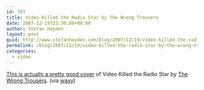 ```yaml
---
id: 707
title: Video Killed the Radio Star by The Wrong Trousers
date: 2007-12-19T23:30:08+00:00
author: Stefan Hayden
layout: post
guid: http://www.stefanhayden.com/blog/2007/12/19/video-killed-the-radio-star-by-the-wrong-trousers/
permalink: /blog/2007/12/19/video-killed-the-radio-star-by-the-wrong-trousers/
categories:
  - video
---
```

<a href="http://www.youtube.com/watch?v=VSUX9byu6NY">This is actually a pretty good cover</a> of Video Killed the Radio Star by <a href="http://myspace.com/thewrongtrousers">The Wrong Trousers</a>. (via <a href="http://www.waxy.org/links/">waxy</a>)

<object width="425" height="355"><param name="movie" value="http://www.youtube.com/v/VSUX9byu6NY&rel=1"></param><param name="wmode" value="transparent"></param><embed src="http://www.youtube.com/v/VSUX9byu6NY&rel=1" type="application/x-shockwave-flash" wmode="transparent" width="425" height="355"></embed></object>